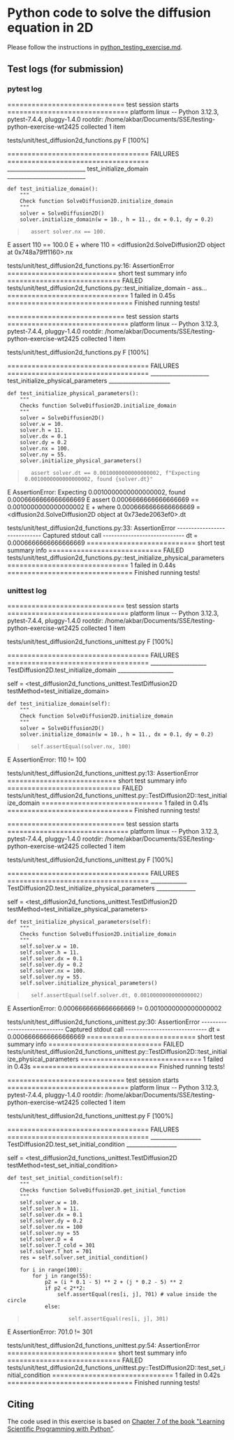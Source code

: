 # Python code to solve the diffusion equation in 2D

Please follow the instructions in [python_testing_exercise.md](https://github.com/Simulation-Software-Engineering/Lecture-Material/blob/main/05_testing_and_ci/python_testing_exercise.md).

## Test logs (for submission)

### pytest log

============================= test session starts ==============================
platform linux -- Python 3.12.3, pytest-7.4.4, pluggy-1.4.0
rootdir: /home/akbar/Documents/SSE/testing-python-exercise-wt2425
collected 1 item

tests/unit/test_diffusion2d_functions.py F                               [100%]

=================================== FAILURES ===================================
____________________________ test_initialize_domain ____________________________

    def test_initialize_domain():
        """
        Check function SolveDiffusion2D.initialize_domain
        """
        solver = SolveDiffusion2D()
        solver.initialize_domain(w = 10., h = 11., dx = 0.1, dy = 0.2)
    
>       assert solver.nx == 100.
E       assert 110 == 100.0
E        +  where 110 = <diffusion2d.SolveDiffusion2D object at 0x748a79ff1160>.nx

tests/unit/test_diffusion2d_functions.py:16: AssertionError
=========================== short test summary info ============================
FAILED tests/unit/test_diffusion2d_functions.py::test_initialize_domain - ass...
============================== 1 failed in 0.45s ===============================
Finished running tests!

============================= test session starts ==============================
platform linux -- Python 3.12.3, pytest-7.4.4, pluggy-1.4.0
rootdir: /home/akbar/Documents/SSE/testing-python-exercise-wt2425
collected 1 item

tests/unit/test_diffusion2d_functions.py F                               [100%]

=================================== FAILURES ===================================
_____________________ test_initialize_physical_parameters ______________________

    def test_initialize_physical_parameters():
        """
        Checks function SolveDiffusion2D.initialize_domain
        """
        solver = SolveDiffusion2D()
        solver.w = 10.
        solver.h = 11.
        solver.dx = 0.1
        solver.dy = 0.2
        solver.nx = 100.
        solver.ny = 55.
        solver.initialize_physical_parameters()
    
>       assert solver.dt == 0.0010000000000000002, f"Expecting 0.0010000000000000002, found {solver.dt}"
E       AssertionError: Expecting 0.0010000000000000002, found 0.0006666666666666669
E       assert 0.0006666666666666669 == 0.0010000000000000002
E        +  where 0.0006666666666666669 = <diffusion2d.SolveDiffusion2D object at 0x73ede2063ef0>.dt

tests/unit/test_diffusion2d_functions.py:33: AssertionError
----------------------------- Captured stdout call -----------------------------
dt = 0.0006666666666666669
=========================== short test summary info ============================
FAILED tests/unit/test_diffusion2d_functions.py::test_initialize_physical_parameters
============================== 1 failed in 0.44s ===============================
Finished running tests!

### unittest log

============================= test session starts ==============================
platform linux -- Python 3.12.3, pytest-7.4.4, pluggy-1.4.0
rootdir: /home/akbar/Documents/SSE/testing-python-exercise-wt2425
collected 1 item

tests/unit/test_diffusion2d_functions_unittest.py F                      [100%]

=================================== FAILURES ===================================
____________________ TestDiffusion2D.test_initialize_domain ____________________

self = <test_diffusion2d_functions_unittest.TestDiffusion2D testMethod=test_initialize_domain>

    def test_initialize_domain(self):
        """
        Check function SolveDiffusion2D.initialize_domain
        """
        solver = SolveDiffusion2D()
        solver.initialize_domain(w = 10., h = 11., dx = 0.1, dy = 0.2)
    
    
>       self.assertEqual(solver.nx, 100)
E       AssertionError: 110 != 100

tests/unit/test_diffusion2d_functions_unittest.py:13: AssertionError
=========================== short test summary info ============================
FAILED tests/unit/test_diffusion2d_functions_unittest.py::TestDiffusion2D::test_initialize_domain
============================== 1 failed in 0.41s ===============================
Finished running tests!


============================= test session starts ==============================
platform linux -- Python 3.12.3, pytest-7.4.4, pluggy-1.4.0
rootdir: /home/akbar/Documents/SSE/testing-python-exercise-wt2425
collected 1 item

tests/unit/test_diffusion2d_functions_unittest.py F                      [100%]

=================================== FAILURES ===================================
_____________ TestDiffusion2D.test_initialize_physical_parameters ______________

self = <test_diffusion2d_functions_unittest.TestDiffusion2D testMethod=test_initialize_physical_parameters>

    def test_initialize_physical_parameters(self):
        """
        Checks function SolveDiffusion2D.initialize_domain
        """
        self.solver.w = 10.
        self.solver.h = 11.
        self.solver.dx = 0.1
        self.solver.dy = 0.2
        self.solver.nx = 100.
        self.solver.ny = 55.
        self.solver.initialize_physical_parameters()
    
>       self.assertEqual(self.solver.dt, 0.0010000000000000002)
E       AssertionError: 0.0006666666666666669 != 0.0010000000000000002

tests/unit/test_diffusion2d_functions_unittest.py:30: AssertionError
----------------------------- Captured stdout call -----------------------------
dt = 0.0006666666666666669
=========================== short test summary info ============================
FAILED tests/unit/test_diffusion2d_functions_unittest.py::TestDiffusion2D::test_initialize_physical_parameters
============================== 1 failed in 0.43s ===============================
Finished running tests!

============================= test session starts ==============================
platform linux -- Python 3.12.3, pytest-7.4.4, pluggy-1.4.0
rootdir: /home/akbar/Documents/SSE/testing-python-exercise-wt2425
collected 1 item

tests/unit/test_diffusion2d_functions_unittest.py F                      [100%]

=================================== FAILURES ===================================
__________________ TestDiffusion2D.test_set_initial_condition __________________

self = <test_diffusion2d_functions_unittest.TestDiffusion2D testMethod=test_set_initial_condition>

    def test_set_initial_condition(self):
        """
        Checks function SolveDiffusion2D.get_initial_function
        """
        self.solver.w = 10.
        self.solver.h = 11.
        self.solver.dx = 0.1
        self.solver.dy = 0.2
        self.solver.nx = 100
        self.solver.ny = 55
        self.solver.D = 4
        self.solver.T_cold = 301
        self.solver.T_hot = 701
        res = self.solver.set_initial_condition()
    
        for i in range(100):
            for j in range(55):
                p2 = (i * 0.1 - 5) ** 2 + (j * 0.2 - 5) ** 2
                if p2 < 2**2:
                    self.assertEqual(res[i, j], 701) # value inside the circle
                else:
>                   self.assertEqual(res[i, j], 301)
E                   AssertionError: 701.0 != 301

tests/unit/test_diffusion2d_functions_unittest.py:54: AssertionError
=========================== short test summary info ============================
FAILED tests/unit/test_diffusion2d_functions_unittest.py::TestDiffusion2D::test_set_initial_condition
============================== 1 failed in 0.42s ===============================
Finished running tests!

## Citing

The code used in this exercise is based on [Chapter 7 of the book "Learning Scientific Programming with Python"](https://scipython.com/book/chapter-7-matplotlib/examples/the-two-dimensional-diffusion-equation/).
